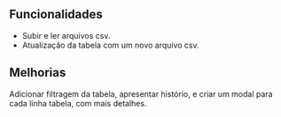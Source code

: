
## Funcionalidades

- Subir e ler arquivos csv.
- Atualização da tabela com um novo arquivo csv.



## Melhorias

Adicionar filtragem da tabela, apresentar histório, e criar um modal para cada linha tabela, com mais detalhes.

